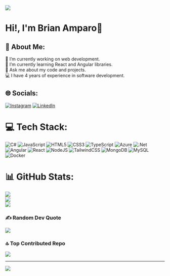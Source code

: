  <img src="https://user-images.githubusercontent.com/73097560/115834477-dbab4500-a447-11eb-908a-139a6edaec5c.gif">

# Hi!, I'm Brian Amparo👾

## 💫 About Me:
🔭 I’m currently working on web development.<br>
🌱 I’m currently learning React and Angular libraries.<br>
💬 Ask me about my code and projects.<br>
💻 I have 4 years of experience in software development.

## 🌐 Socials:
[![Instagram](https://img.shields.io/badge/Instagram-%23E4405F.svg?logo=Instagram&logoColor=white)](https://www.instagram.com/briandevelop/) 
[![LinkedIn](https://img.shields.io/badge/LinkedIn-%230077B5.svg?logo=linkedin&logoColor=white)](https://www.linkedin.com/in/brian-amparo-901874221/)

# 💻 Tech Stack:
![C#](https://img.shields.io/badge/c%23-%23239120.svg?style=for-the-badge&logo=c-sharp&logoColor=white) 
![JavaScript](https://img.shields.io/badge/javascript-%23323330.svg?style=for-the-badge&logo=javascript&logoColor=%23F7DF1E) 
![HTML5](https://img.shields.io/badge/html5-%23E34F26.svg?style=for-the-badge&logo=html5&logoColor=white) 
![CSS3](https://img.shields.io/badge/css3-%231572B6.svg?style=for-the-badge&logo=css3&logoColor=white) 
![TypeScript](https://img.shields.io/badge/typescript-%23007ACC.svg?style=for-the-badge&logo=typescript&logoColor=white) 
![Azure](https://img.shields.io/badge/azure-%230072C6.svg?style=for-the-badge&logo=azure-devops&logoColor=white) 
![.Net](https://img.shields.io/badge/.NET-5C2D91?style=for-the-badge&logo=.net&logoColor=white) 
![Angular](https://img.shields.io/badge/angular-%23DD0031.svg?style=for-the-badge&logo=angular&logoColor=white) 
![React](https://img.shields.io/badge/react-%2320232a.svg?style=for-the-badge&logo=react&logoColor=%2361DAFB) 
![NodeJS](https://img.shields.io/badge/node.js-6DA55F?style=for-the-badge&logo=node.js&logoColor=white) 
![TailwindCSS](https://img.shields.io/badge/tailwindcss-%2338B2AC.svg?style=for-the-badge&logo=tailwind-css&logoColor=white) 
![MongoDB](https://img.shields.io/badge/MongoDB-%234ea94b.svg?style=for-the-badge&logo=mongodb&logoColor=white) 
![MySQL](https://img.shields.io/badge/mysql-%2300f.svg?style=for-the-badge&logo=mysql&logoColor=white) 
![Docker](https://img.shields.io/badge/docker-%230db7ed.svg?style=for-the-badge&logo=docker&logoColor=white)

# 📊 GitHub Stats:
![](https://github-readme-stats.vercel.app/api?username=BrianRLD&theme=dark&hide_border=false&include_all_commits=false&count_private=false)<br/>
![](https://github-readme-streak-stats.herokuapp.com/?user=BrianRLD&theme=dark&hide_border=false)<br/>
![](https://github-readme-stats.vercel.app/api/top-langs/?username=BrianRLD&theme=dark&hide_border=false&include_all_commits=false&count_private=false&layout=compact)

### ✍️ Random Dev Quote
![](https://quotes-github-readme.vercel.app/api?type=horizontal&theme=dark)

### 🔝 Top Contributed Repo
![](https://github-contributor-stats.vercel.app/api?username=BrianRLD&limit=5&theme=dark&combine_all_yearly_contributions=true)

---
[![](https://visitcount.itsvg.in/api?id=BrianRLD&icon=0&color=0)](https://visitcount.itsvg.in)


<!-- Proudly created with GPRM ( https://gprm.itsvg.in ) -->
